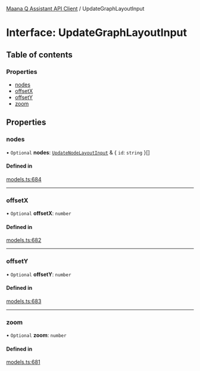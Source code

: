 [Maana Q Assistant API Client](../README.md) / UpdateGraphLayoutInput

# Interface: UpdateGraphLayoutInput

## Table of contents

### Properties

- [nodes](UpdateGraphLayoutInput.md#nodes)
- [offsetX](UpdateGraphLayoutInput.md#offsetx)
- [offsetY](UpdateGraphLayoutInput.md#offsety)
- [zoom](UpdateGraphLayoutInput.md#zoom)

## Properties

### nodes

• `Optional` **nodes**: [`UpdateNodeLayoutInput`](UpdateNodeLayoutInput.md) & { `id`: `string`  }[]

#### Defined in

[models.ts:684](https://github.com/maana-io/q-assistant-client/blob/develop/src/models.ts#L684)

___

### offsetX

• `Optional` **offsetX**: `number`

#### Defined in

[models.ts:682](https://github.com/maana-io/q-assistant-client/blob/develop/src/models.ts#L682)

___

### offsetY

• `Optional` **offsetY**: `number`

#### Defined in

[models.ts:683](https://github.com/maana-io/q-assistant-client/blob/develop/src/models.ts#L683)

___

### zoom

• `Optional` **zoom**: `number`

#### Defined in

[models.ts:681](https://github.com/maana-io/q-assistant-client/blob/develop/src/models.ts#L681)

